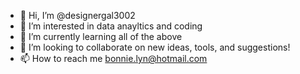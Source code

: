 - 👋 Hi, I’m @designergal3002
- 👀 I’m interested in data anayltics and coding
- 🌱 I’m currently learning all of the above
- 💞️ I’m looking to collaborate on new ideas, tools, and suggestions!
- 📫 How to reach me bonnie.lyn@hotmail.com

<!---
designergal3002/designergal3002 is a ✨ special ✨ repository because its `README.md` (this file) appears on your GitHub profile.
You can click the Preview link to take a look at your changes.
--->
